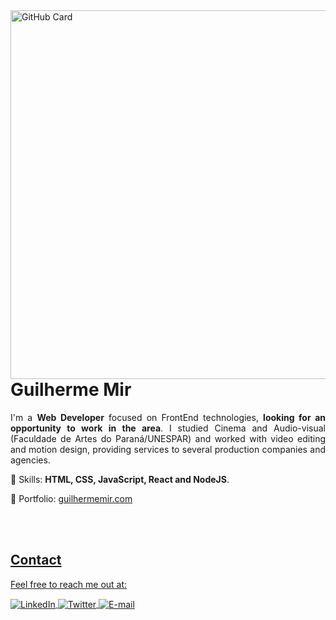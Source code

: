 <img align="right" height="590em" src="https://i.imgur.com/HvL3qpa.png" alt="GitHub Card" style="max-width: 100%;">

# Guilherme Mir

<p align="justify">
I'm a <strong>Web Developer</strong> focused on FrontEnd technologies, <strong>looking for an opportunity to work in the area</strong>. I studied Cinema and Audio-visual (Faculdade de Artes do Paraná/UNESPAR) and worked with video editing and motion design, providing services to several production companies and agencies.
</p>

🎯 Skills: **HTML, CSS, JavaScript, React and NodeJS**.

💼 Portfolio: <a href="https://guilhermemir.com" target="_blank">guilhermemir.com

<br><br>

## Contact

Feel free to reach me out at:

<p align="left">
<a href="https://linkedin.com/in/guilhermemir" target="_blank">
	<img align="center" src="https://img.shields.io/badge/-guilhermemir-05122A?style=flat&logo=linkedin" alt="LinkedIn">
</a>
<a href="https://twitter.com/gui_mir" target="_blank">
	<img align="center" src="https://img.shields.io/badge/-gui__mir-05122A?style=flat&logo=twitter" alt="Twitter">  
</a>
<a href="mailto:guilherme.mir@gmail.com" target="_blank">
	<img align="center" src="https://img.shields.io/badge/-guilherme.mir@gmail.com-05122A?style=flat&logo=gmail" alt="E-mail">
</a>
</p>
